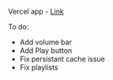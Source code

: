 Vercel app - [Link](https://music-player-one-sepia.vercel.app/)

To do:

- Add volume bar
- Add Play button
- Fix persistant cache issue
- Fix playlists
